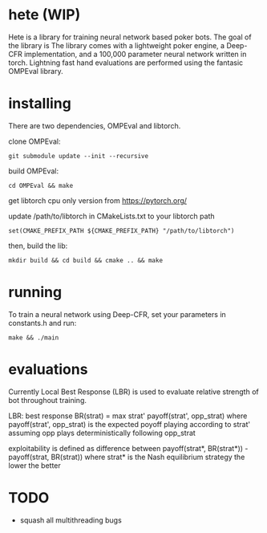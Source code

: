 # hete (WIP)

Hete is a library for training neural network based poker bots. The goal of the library is  The library comes with a lightweight poker engine, a Deep-CFR implementation, and a 100,000 parameter neural network written in torch. Lightning fast hand evaluations are performed using the fantasic OMPEval library.   

# installing 

There are two dependencies, OMPEval and libtorch.

clone OMPEval:

```git submodule update --init --recursive```

build OMPEval:

```cd OMPEval && make```


get libtorch cpu only version from https://pytorch.org/

update /path/to/libtorch in CMakeLists.txt to your libtorch path

```set(CMAKE_PREFIX_PATH ${CMAKE_PREFIX_PATH} "/path/to/libtorch")```

then, build the lib:

```mkdir build && cd build && cmake .. && make```

# running

To train a neural network using Deep-CFR, set your parameters in constants.h and run:

```make && ./main```

# evaluations

Currently Local Best Response (LBR) is used to evaluate relative strength of bot throughout training. 

LBR:
best response BR(strat) = max strat' payoff(strat', opp_strat)
where payoff(strat', opp_strat) is the expected poyoff 
playing according to strat' assuming opp plays deterministically following opp_strat

exploitability is defined as difference between
payoff(strat*, BR(strat*)) - payoff(strat, BR(strat))
where strat* is the Nash equilibrium strategy
the lower the better

# TODO

- squash all multithreading bugs




